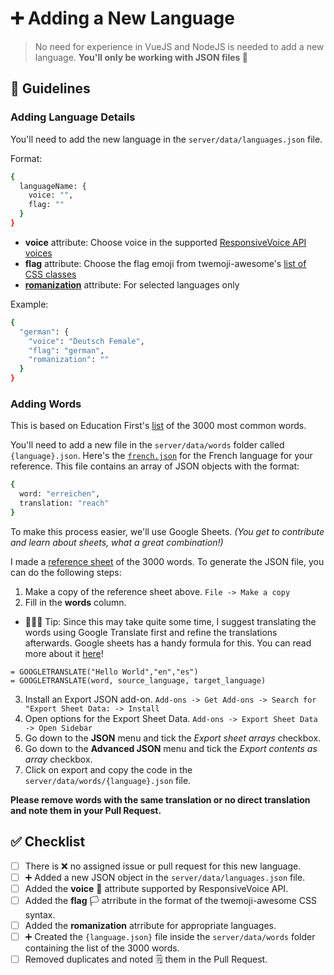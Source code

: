 # ➕ Adding a New Language

> No need for experience in VueJS and NodeJS is needed to add a new language. **You'll only be working with JSON files 🎉**

## 📝 Guidelines

### Adding Language Details
You'll need to add the new language in the `server/data/languages.json` file.

Format:
```sh
{
  languageName: {
    voice: "",
    flag: ""
  }
}
```

- **voice** attribute: Choose voice in the supported [ResponsiveVoice API voices](https://github.com/jayehernandez/letra-extension/blob/master/docs/supported_voices.md)
- **flag** attribute: Choose the flag emoji from twemoji-awesome's [list of CSS classes](https://github.com/jayehernandez/letra-extension/blob/master/client/src/style/twemoji-awesome.scss)
- [**romanization**](https://en.wikipedia.org/wiki/Romanization) attribute: For selected languages only

Example:
```sh
{
  "german": {
    "voice": "Deutsch Female",
    "flag": "german",
    "romanization": ""
  }
}
```

### Adding Words
This is based on Education First's [list](https://www.ef.com/wwen/english-resources/english-vocabulary/top-3000-words/) of the 3000 most common words.

You'll need to add a new file in the `server/data/words` folder called `{language}.json`.
Here's the [`french.json`](https://github.com/jayehernandez/letra-extension/blob/master/server/data/words/french.json) for the French language for your reference. This file contains an array of JSON objects with the format:
```sh
{
  word: "erreichen",
  translation: "reach"
}
```

To make this process easier, we'll use Google Sheets. _(You get to contribute and learn about sheets, what a great combination!)_

I made a [reference sheet](https://docs.google.com/spreadsheets/d/1XFWxJPyVvlG-XL_EFGZ2BUTII0Gr3ovoKPrjfEi-a14) of the 3000 words. To generate the JSON file, you can do the following steps:

1. Make a copy of the reference sheet above. `File -> Make a copy`
2. Fill in the **words** column.
* 💁🏻‍♀️ Tip: Since this may take quite some time, I suggest translating the words using Google Translate first and refine the translations afterwards. Google sheets has a handy formula for this. You can read more about it [here](https://support.google.com/docs/answer/3093331?hl=en)!
```
= GOOGLETRANSLATE("Hello World","en","es")
= GOOGLETRANSLATE(word, source_language, target_language)
```

3. Install an Export JSON add-on.
  `Add-ons -> Get Add-ons -> Search for "Export Sheet Data: -> Install`
4. Open options for the Export Sheet Data.
  `Add-ons -> Export Sheet Data -> Open Sidebar`
5. Go down to the **JSON** menu and tick the *Export sheet arrays* checkbox.
6. Go down to the **Advanced JSON** menu and tick the *Export contents as array* checkbox.
7. Click on export and copy the code in the `server/data/words/{language}.json` file.

**Please remove words with the same translation or no direct translation and note them in your Pull Request.**

## ✅ Checklist
- [ ] There is ❌ no assigned issue or pull request for this new language.
- [ ] ➕ Added a new JSON object in the `server/data/languages.json` file.
- [ ] Added the **voice** 🎤 attribute supported by ResponsiveVoice API.
- [ ] Added the **flag** 🏳 atrribute in the format of the twemoji-awesome CSS syntax.
- [ ] Added the **romanization** atrribute for appropriate languages.
- [ ] ➕ Created the `{language.json}` file inside the `server/data/words` folder containing the list of the 3000 words.
- [ ] Removed duplicates and noted 🗒 them in the Pull Request.
